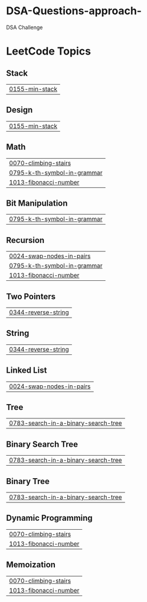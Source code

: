 # DSA-Questions-approach-
DSA Challenge

<!---LeetCode Topics Start-->
# LeetCode Topics
## Stack
|  |
| ------- |
| [0155-min-stack](https://github.com/nikhil11012/DSA-Questions-approach-/tree/master/0155-min-stack) |
## Design
|  |
| ------- |
| [0155-min-stack](https://github.com/nikhil11012/DSA-Questions-approach-/tree/master/0155-min-stack) |
## Math
|  |
| ------- |
| [0070-climbing-stairs](https://github.com/nikhil11012/DSA-Questions-approach-/tree/master/0070-climbing-stairs) |
| [0795-k-th-symbol-in-grammar](https://github.com/nikhil11012/DSA-Questions-approach-/tree/master/0795-k-th-symbol-in-grammar) |
| [1013-fibonacci-number](https://github.com/nikhil11012/DSA-Questions-approach-/tree/master/1013-fibonacci-number) |
## Bit Manipulation
|  |
| ------- |
| [0795-k-th-symbol-in-grammar](https://github.com/nikhil11012/DSA-Questions-approach-/tree/master/0795-k-th-symbol-in-grammar) |
## Recursion
|  |
| ------- |
| [0024-swap-nodes-in-pairs](https://github.com/nikhil11012/DSA-Questions-approach-/tree/master/0024-swap-nodes-in-pairs) |
| [0795-k-th-symbol-in-grammar](https://github.com/nikhil11012/DSA-Questions-approach-/tree/master/0795-k-th-symbol-in-grammar) |
| [1013-fibonacci-number](https://github.com/nikhil11012/DSA-Questions-approach-/tree/master/1013-fibonacci-number) |
## Two Pointers
|  |
| ------- |
| [0344-reverse-string](https://github.com/nikhil11012/DSA-Questions-approach-/tree/master/0344-reverse-string) |
## String
|  |
| ------- |
| [0344-reverse-string](https://github.com/nikhil11012/DSA-Questions-approach-/tree/master/0344-reverse-string) |
## Linked List
|  |
| ------- |
| [0024-swap-nodes-in-pairs](https://github.com/nikhil11012/DSA-Questions-approach-/tree/master/0024-swap-nodes-in-pairs) |
## Tree
|  |
| ------- |
| [0783-search-in-a-binary-search-tree](https://github.com/nikhil11012/DSA-Questions-approach-/tree/master/0783-search-in-a-binary-search-tree) |
## Binary Search Tree
|  |
| ------- |
| [0783-search-in-a-binary-search-tree](https://github.com/nikhil11012/DSA-Questions-approach-/tree/master/0783-search-in-a-binary-search-tree) |
## Binary Tree
|  |
| ------- |
| [0783-search-in-a-binary-search-tree](https://github.com/nikhil11012/DSA-Questions-approach-/tree/master/0783-search-in-a-binary-search-tree) |
## Dynamic Programming
|  |
| ------- |
| [0070-climbing-stairs](https://github.com/nikhil11012/DSA-Questions-approach-/tree/master/0070-climbing-stairs) |
| [1013-fibonacci-number](https://github.com/nikhil11012/DSA-Questions-approach-/tree/master/1013-fibonacci-number) |
## Memoization
|  |
| ------- |
| [0070-climbing-stairs](https://github.com/nikhil11012/DSA-Questions-approach-/tree/master/0070-climbing-stairs) |
| [1013-fibonacci-number](https://github.com/nikhil11012/DSA-Questions-approach-/tree/master/1013-fibonacci-number) |
<!---LeetCode Topics End-->